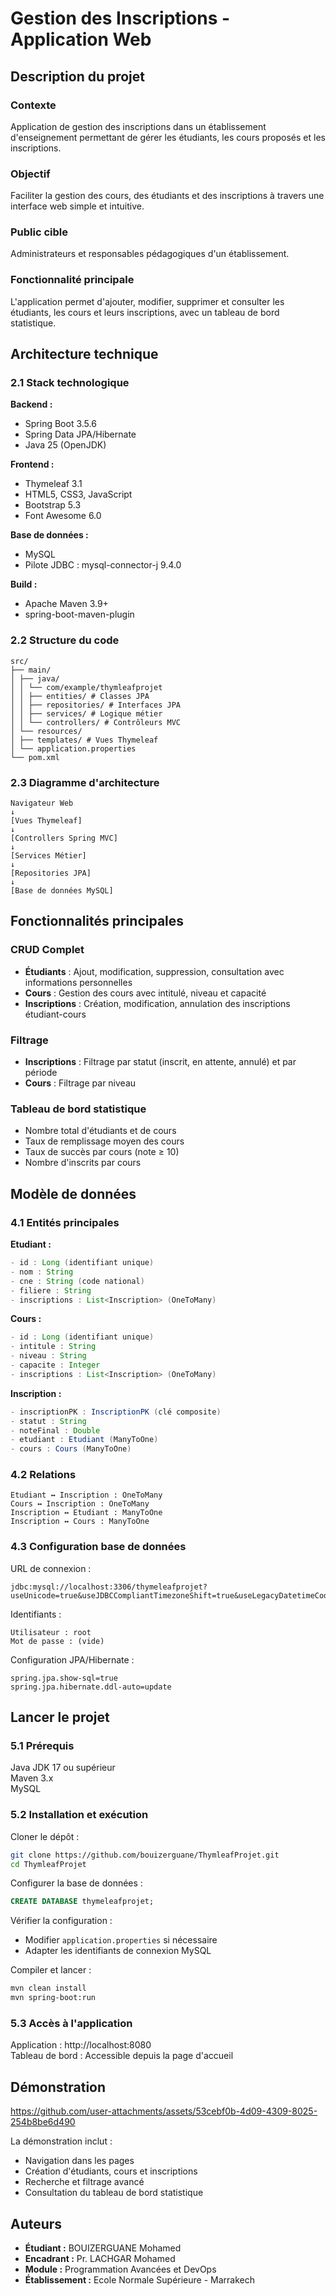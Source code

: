 # Gestion des Inscriptions - Application Web

## Description du projet

### Contexte
Application de gestion des inscriptions dans un établissement d'enseignement permettant de gérer les étudiants, les cours proposés et les inscriptions.

### Objectif
Faciliter la gestion des cours, des étudiants et des inscriptions à travers une interface web simple et intuitive.

### Public cible
Administrateurs et responsables pédagogiques d'un établissement.

### Fonctionnalité principale
L'application permet d'ajouter, modifier, supprimer et consulter les étudiants, les cours et leurs inscriptions, avec un tableau de bord statistique.

## Architecture technique

### 2.1 Stack technologique

**Backend :**
- Spring Boot 3.5.6
- Spring Data JPA/Hibernate
- Java 25 (OpenJDK)

**Frontend :**
- Thymeleaf 3.1
- HTML5, CSS3, JavaScript
- Bootstrap 5.3
- Font Awesome 6.0

**Base de données :**
- MySQL
- Pilote JDBC : mysql-connector-j 9.4.0

**Build :**
- Apache Maven 3.9+
- spring-boot-maven-plugin

### 2.2 Structure du code
```
src/
├── main/
│ ├── java/
│ │ └── com/example/thymleafprojet
│ │ ├── entities/ # Classes JPA
│ │ ├── repositories/ # Interfaces JPA
│ │ ├── services/ # Logique métier
│ │ └── controllers/ # Contrôleurs MVC
│ └── resources/
│ ├── templates/ # Vues Thymeleaf
│ └── application.properties
└── pom.xml
```

### 2.3 Diagramme d'architecture
```
Navigateur Web
↓
[Vues Thymeleaf]
↓
[Controllers Spring MVC]
↓
[Services Métier]
↓
[Repositories JPA]
↓
[Base de données MySQL]
```

## Fonctionnalités principales

### CRUD Complet
- **Étudiants** : Ajout, modification, suppression, consultation avec informations personnelles
- **Cours** : Gestion des cours avec intitulé, niveau et capacité
- **Inscriptions** : Création, modification, annulation des inscriptions étudiant-cours

### Filtrage
- **Inscriptions** : Filtrage par statut (inscrit, en attente, annulé) et par période
- **Cours** : Filtrage par niveau

### Tableau de bord statistique
- Nombre total d'étudiants et de cours
- Taux de remplissage moyen des cours
- Taux de succès par cours (note ≥ 10)
- Nombre d'inscrits par cours


## Modèle de données

### 4.1 Entités principales

**Etudiant :**
```java
- id : Long (identifiant unique)
- nom : String
- cne : String (code national)
- filiere : String
- inscriptions : List<Inscription> (OneToMany)
```

**Cours :**
```java
- id : Long (identifiant unique)
- intitule : String
- niveau : String
- capacite : Integer
- inscriptions : List<Inscription> (OneToMany)
```

**Inscription :**
```java
- inscriptionPK : InscriptionPK (clé composite)
- statut : String
- noteFinal : Double
- etudiant : Etudiant (ManyToOne)
- cours : Cours (ManyToOne)
```

### 4.2 Relations
```
Etudiant ↔ Inscription : OneToMany
Cours ↔ Inscription : OneToMany
Inscription ↔ Etudiant : ManyToOne
Inscription ↔ Cours : ManyToOne
```

### 4.3 Configuration base de données
URL de connexion :
```
jdbc:mysql://localhost:3306/thymeleafprojet?useUnicode=true&useJDBCCompliantTimezoneShift=true&useLegacyDatetimeCode=false&serverTimezone=UTC
```
Identifiants :
```
Utilisateur : root
Mot de passe : (vide)
```

Configuration JPA/Hibernate :
```
spring.jpa.show-sql=true
spring.jpa.hibernate.ddl-auto=update
```

## Lancer le projet

### 5.1 Prérequis
Java JDK 17 ou supérieur  
Maven 3.x  
MySQL 

### 5.2 Installation et exécution
Cloner le dépôt :
```bash
git clone https://github.com/bouizerguane/ThymleafProjet.git
cd ThymleafProjet
```

Configurer la base de données :
```sql
CREATE DATABASE thymeleafprojet;
```
Vérifier la configuration :
- Modifier `application.properties` si nécessaire
- Adapter les identifiants de connexion MySQL

Compiler et lancer :
```bash
mvn clean install
mvn spring-boot:run
```

### 5.3 Accès à l'application
Application : http://localhost:8080  
Tableau de bord : Accessible depuis la page d'accueil

## Démonstration


https://github.com/user-attachments/assets/53cebf0b-4d09-4309-8025-254b8be6d490


La démonstration inclut :
- Navigation dans les pages
- Création d'étudiants, cours et inscriptions
- Recherche et filtrage avancé
- Consultation du tableau de bord statistique

## Auteurs
- **Étudiant :** BOUIZERGUANE Mohamed  
- **Encadrant :** Pr. LACHGAR Mohamed  
- **Module :** Programmation Avancées et DevOps  
- **Établissement :** Ecole Normale Supérieure - Marrakech
